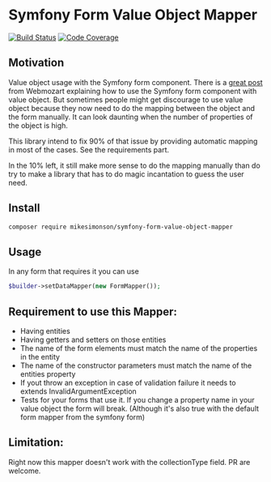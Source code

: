# Symfony Form Value Object Mapper

[![Build Status](https://travis-ci.org/mikeSimonson/symfony-form-entity-mapper.svg?branch=master)](https://travis-ci.org/mikeSimonson/symfony-form-entity-mapper)
[![Code Coverage](https://scrutinizer-ci.com/g/mikeSimonson/symfony-form-entity-mapper/badges/coverage.png?b=master)](https://scrutinizer-ci.com/g/mikeSimonson/symfony-form-entity-mapper/?branch=master)

## Motivation

Value object usage with the Symfony form component.
There is a [great post](https://webmozart.io/blog/2015/09/09/value-objects-in-symfony-forms/) from Webmozart explaining how to use the Symfony form component with value object.
But sometimes people might get discourage to use value object because they now need to do the mapping between the object and the form manually.
It can look daunting when the number of properties of the object is high.

This library intend to fix 90% of that issue by providing automatic mapping in most of the cases.
See the requirements part.

In the 10% left, it still make more sense to do the mapping manually than do try to make a library that has to do magic incantation to guess the user need. 


## Install

```sh
composer require mikesimonson/symfony-form-value-object-mapper
```

## Usage

In any form that requires it you can use 
```php
$builder->setDataMapper(new FormMapper());
```

## Requirement to use this Mapper:

- Having entities
- Having getters and setters on those entities
- The name of the form elements must match the name of the properties in the entity
- The name of the constructor parameters must match the name of the entities property
- If yout throw an exception in case of validation failure it needs to extends InvalidArgumentException
- Tests for your forms that use it. If you change a property name in your value object the form will break. (Although it's also true with the default form mapper from the symfony form) 


## Limitation:

Right now this mapper doesn't work with the collectionType field.
PR are welcome.
